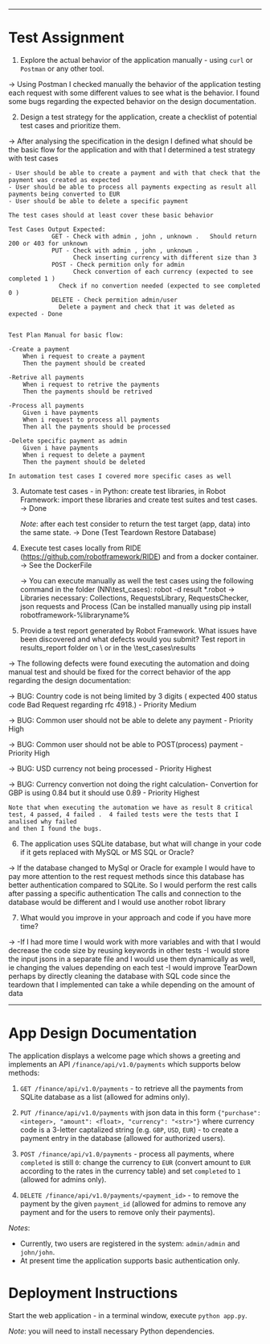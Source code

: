 ----------------------------------------------------------------------------------------------------------------------------------------
# Test Assignment

1. Explore the actual behavior of the application manually - using `curl` or `Postman` or any other tool.

->	Using Postman I checked manually the behavior of the application testing each request with some different values to see what is the behavior. I found some bugs
	regarding the expected behavior on the design documentation. 

2. Design a test strategy for the application, create a checklist of potential test cases and prioritize them.


->	After analysing the specification in the design I defined what should be the basic flow for the application and with that I determined a test
	strategy with test cases
	
	- User should be able to create a payment and with that check that the payment was created as expected
	- User should be able to process all payments expecting as result all payments being converted to EUR
	- User should be able to delete a specific payment
	
	The test cases should at least cover these basic behavior

	Test Cases Output Expected: 
			    GET - Check with admin , john , unknown .   Should return 200 or 403 for unknown
			    PUT - Check with admin , john , unknown . 
			          Check inserting currency with different size than 3	
			    POST - Check permition only for admin
			          Check convertion of each currency (expected to see completed 1 )
				  Check if no convertion needed (expected to see completed 0 )
			    DELETE - Check permition admin/user
				  Delete a payment and check that it was deleted as expected - Done
						
						 
	Test Plan Manual for basic flow:
	
	-Create a payment
		When i request to create a payment
		Then the payment should be created
		
	-Retrive all payments
		When i request to retrive the payments
		Then the payments should be retrived
	
	-Process all payments
		Given i have payments
		When i request to process all payments
		Then all the payments should be processed
		
	-Delete specific payment as admin
		Given i have payments
		When i request to delete a payment
		Then the payment should be deleted	
		
	In automation test cases I covered more specific cases as well
	

3. Automate test cases - in Python: create test libraries, in Robot Framework: import these libraries and create test suites and test cases. -> Done

   _Note_: after each test consider to return the test target (app, data) into the same state. -> Done (Test Teardown   Restore Database)

4. Execute test cases locally from RIDE (https://github.com/robotframework/RIDE) and from a docker container. -> See the DockerFile

	-> You can execute manually as well the test cases using the following command in the folder (NN\test_cases):  robot -d result *.robot
	-> Libraries necessary: Collections, RequestsLibrary, RequestsChecker, json requests and Process (Can be installed manually using  pip install robotframework-%libraryname%

5. Provide a test report generated by Robot Framework. What issues have been discovered and what defects would you submit?
	Test report in results_report folder on \ or in the \test_cases\results
	
->	The following defects were found executing the automation and doing manual test and should be fixed for the correct behavior of the app regarding the design documentation:
	
->	BUG: Country code is not being limited by 3 digits ( expected 400 status code Bad Request regarding rfc 4918.) - Priority Medium

->	BUG: Common user should not be able to delete any payment - Priority High

->	BUG: Common user should not be able to POST(process) payment - Priority High 

->	BUG: USD currency not being processed  - Priority Highest

->	BUG: Currency convertion not doing the right calculation- Convertion for GBP is using 0.84 but it should use 0.89 - Priority Highest
	
	Note that when executing the automation we have as result 8 critical test, 4 passed, 4 failed .  4 failed tests were the tests that I analised why failed
	and then I found the bugs.
	
6. The application uses SQLite database, but what will change in your code if it gets replaced with MySQL or MS SQL or Oracle?

->	If the database changed to MySql or Oracle for example I would have to pay more attention to the rest request methods since this database has better authentication compared to SQLite. So I would perform the rest calls after passing a specific authentication
        The calls and connection to the database would be different and I would use another robot library

7. What would you improve in your approach and code if you have more time?

->	-If I had more time I would work with more variables and with that I would decrease the code size by reusing keywords in other tests
	-I would store the input jsons in a separate file and I would use them dynamically as well, ie changing the values depending on each test
	-I would improve TearDown perhaps by directly cleaning the database with SQL code since the teardown that I implemented can take a while depending on the amount of data


------------------------------------------------------------------------------------------------------------------------------------------------------------

# App Design Documentation

The application displays a welcome page which shows a greeting
and implements an API `/finance/api/v1.0/payments` which supports below methods:

1. `GET /finance/api/v1.0/payments` - to retrieve all the payments from SQLite database as a list (allowed for admins only).

1. `PUT /finance/api/v1.0/payments` with json data in this form `{"purchase": <integer>, "amount": <float>, "currency": "<str>"}` where currency code is a 3-letter captalized string (e.g. `GBP`, `USD`, `EUR`) - to create a payment entry in the database (allowed for authorized users).

1. `POST /finance/api/v1.0/payments` - process all payments, where `completed` is still `0`: change the currency to `EUR` (convert amount to `EUR` according to the rates in the currency table) and set `completed` to `1` (allowed for admins only).

1. `DELETE /finance/api/v1.0/payments/<payment_id>` - to remove the payment by the given `payment_id` (allowed for admins to remove any payment and for the users to remove only their payments).

_Notes_:
* Currently, two users are registered in the system: `admin/admin` and `john/john`.
* At present time the application supports basic authentication only.

# Deployment Instructions

Start the web application - in a terminal window, execute `python app.py`.

_Note_: you will need to install necessary Python dependencies.
